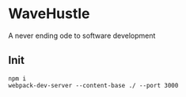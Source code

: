 # WaveHustle
A never ending ode to software development

## Init
```
npm i
webpack-dev-server --content-base ./ --port 3000
```